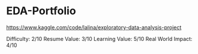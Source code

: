 # EDA-Portfolio

https://www.kaggle.com/code/lalina/exploratory-data-analysis-project

Difficulty: 2/10
Resume Value: 3/10
Learning Value: 5/10
Real World Impact: 4/10
